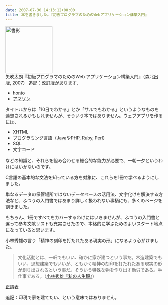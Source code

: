 ```yaml
---
date: 2007-07-30 14:13:12+00:00
title: 本を書きました。『初級プログラマのためのWebアプリケーション構築入門』
---
```


<img src="https://cover.openbd.jp/9784627847316.jpg" alt="書影" style="height:150px;" /><br/>矢吹太朗『初級プログラマのためのWeb アプリケーション構築入門』（森北出版, 2007） 追記：[改訂版](http://taroyabuki.github.io/webbook2/)があります．

- [honto](https://honto.jp/isbn/978-4627847316)
- [アマゾン](https://www.amazon.co.jp/dp/4627847319)

タイトルからは「10日でわかる」とか「サルでもわかる」というようなものを連想されるかもしれませんが、そういう本ではありません。ウェブアプリを作るには、

* XHTML
* プログラミング言語（JavaやPHP, Ruby, Perl）
* SQL
* 文字コード

などの知識と、それらを組み合わせる総合的な能力が必要で、一朝一夕というわけにはいかないのです。

C言語の基本的な文法を知っている方を対象に、これらを1冊で学べるようにしました。

単なるデータの保管場所ではないデータベースの活用法、文字化けを解決する方法など、ふつうの入門書ではあまり詳しく扱われない事柄にも、多くのページを割きました。

もちろん、1冊ですべてをカバーするわけにはいきませんが、ふつうの入門書と違って参考文献リストも充実させたので、本格的に学ぶためのよいスタート地点になっていると思います。

小林秀雄の言う「精神の刻印を打たれたある現実の形」になるよう心がけました。

> 文化活動とは、一軒でもいい、確かに家が建つという事だ。木造建築でもいい、思想建築でもいいが、ともかく精神の刻印を打たれたある現実の形が創り出されるという事だ。そういう特殊な物を作り出す勤労である。手仕事である。（[小林秀雄『私の人生観』](http://www.amazon.co.jp/exec/obidos/ASIN/4106435578/inquisitor-22/)）

<a href="https://web.archive.org/web/20100311025524/http://www.unfindable.net/web-app-book/wiki/%E6%AD%A3%E8%AA%A4%E8%A1%A8">正誤表</a>

追記：印税で家を建てたい、という意味ではありません。
